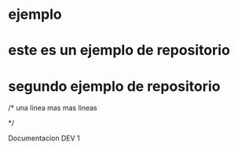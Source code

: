# ejemplo
#
#  este es un ejemplo de repositorio
#  segundo ejemplo de repositorio
/*
una linea mas
mas lineas

*/

Documentacion DEV 1
